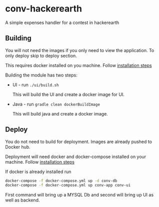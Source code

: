 # conv-hackerearth
A simple expenses handler for a contest in hackerearth

## Building

You will not need the images if you only need to view the application.
To only deploy skip to deploy section.

This requires docker installed on you machine. 
Follow [installation steps](https://docs.docker.com/install/)

Building the module has two steps:
 - UI - run `./ui/build.sh`
   
   This will build the UI and create a docker image for UI.

 - Java - run `gradle clean dockerBuildImage`
 
   This will build java and create a docker image.
   
   
## Deploy

You do not need to build for deployment. Images are already pushed to Docker hub.

Deployment will need docker and docker-compose installed on your machine. 
Follow [installation steps](https://docs.docker.com/install/)

If docker is already installed run 
```bash
docker-compose -f docker-compose.yml up -d conv-db
docker-compose -f docker-compose.yml up conv-app conv-ui
```

First command will bring up a MYSQL Db and second will bring up UI as well as backend.
